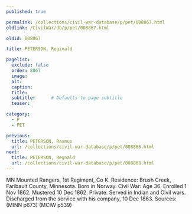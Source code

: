 ```yaml
---
published: true

permalink: /collections/civil-war-database/p/pet/008867.html
oldlink: /CivilWar/db/p/pet/008867.html

oldid: 008867

title: PETERSON, Reginald

pagelist:
  exclude: false
  order: 8867
  image: 
  alt:
  caption:
  title:
  subtitle:      # Defaults to page subtitle
  teaser:

category: 
  - P 
  - PET

previous:
  title: PETERSON, Rasmus
  url: /collections/civil-war-database/p/pet/008866.html  
next:
  title: PETERSON, Regnald
  url: /collections/civil-war-database/p/pet/008868.html   
---
```

MN Mounted Rangers, 1st Regiment, Co K. Residence: Brush Creek, Faribault County, Minnesota. Born in Norway. Civil War: Age 36. Enrolled 1 Nov 1862. Mustered 10 Dec 1862. Private. Served in Indian and Civil wars. Discharged from the service with his company, 10 Dec 1863. Sources: (MINN p673) (MCIW p539)